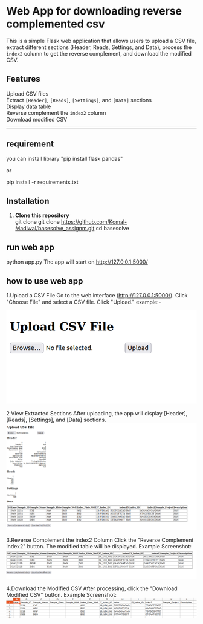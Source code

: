 # Web App for downloading reverse complemented csv 

This is a simple Flask web application that allows users to upload a CSV file, extract different sections (Header, Reads, Settings, and Data), process the `index2` column to get the reverse complement, and download the modified CSV.

## Features
Upload CSV files  
Extract `[Header]`, `[Reads]`, `[Settings]`, and `[Data]` sections  
Display data table  
Reverse complement the `index2` column  
Download modified CSV  

---
## requirement 
you can install library "pip install flask pandas"

or 

pip install -r requirements.txt


## Installation

1. **Clone this repository**  
   git clone git clone https://github.com/Komal-Madiwal/basesolve_assignm.git
   cd basesolve


## run web app 
python app.py
The app will start on http://127.0.0.1:5000/

## how to use web app 
1.Upload a CSV File
Go to the web interface (http://127.0.0.1:5000/).
Click "Choose File" and select a CSV file.
Click "Upload."
example:- 

![Upload CSV](screenshot/upload_csv_file_ss.png)

2 View Extracted Sections
After uploading, the app will display [Header], [Reads], [Settings], and [Data] sections.
![Extracted Sections](screenshot/extracted_header.png)

3️.Reverse Complement the index2 Column
Click the "Reverse Complement index2" button.
The modified table will be displayed.
Example Screenshot:
![reverse_complement](screenshot/reverse_comp_button.png)

4️.Download the Modified CSV
After processing, click the "Download Modified CSV" button.
Example Screenshot:
![download_modified_csv](screenshot/reverse_comp_file.png)


